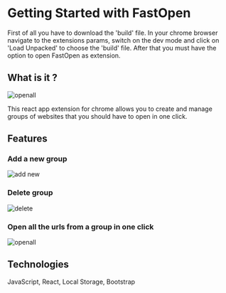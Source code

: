 # Getting Started with FastOpen

First of all you have to download the 'build' file. 
In your chrome browser navigate to the extensions params, switch on the dev mode and click on 'Load Unpacked' to choose the 'build' file. 
After that you must have the option to open FastOpen as extension.

## What is it ?

![openall](https://user-images.githubusercontent.com/73593531/177599644-94de4f78-0156-4b1f-a140-c0611f21735a.gif)

This react app extension for chrome allows you to create and manage groups of websites that you should have to open in one click.

## Features

### Add a new group

![add new](https://user-images.githubusercontent.com/73593531/177598587-b5c33104-e313-46e5-ae67-11780542cf79.gif)

### Delete group

![delete](https://user-images.githubusercontent.com/73593531/177598610-9a28441d-94ec-4165-a833-567459c86981.gif)

### Open all the urls from a group in one click

![openall](https://user-images.githubusercontent.com/73593531/177599812-ccfa2264-f407-4639-bf99-cafd5851d751.gif)

## Technologies

JavaScript, React, Local Storage, Bootstrap
